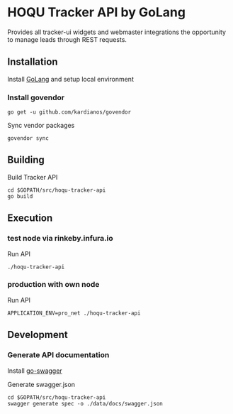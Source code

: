 # HOQU Tracker API by GoLang

Provides all tracker-ui widgets and webmaster integrations the opportunity to manage leads through REST requests.

## Installation

Install [GoLang](https://www.goinggo.net/2016/05/installing-go-and-your-workspace.html) and setup local environment

### Install govendor

```console
go get -u github.com/kardianos/govendor
```

Sync vendor packages

```console
govendor sync
```

## Building

Build Tracker API

```console
cd $GOPATH/src/hoqu-tracker-api
go build
```

## Execution

### test node via rinkeby.infura.io

Run API

```console
./hoqu-tracker-api
```

### production with own node

Run API

```console
APPLICATION_ENV=pro_net ./hoqu-tracker-api
```

## Development

### Generate API documentation

Install [go-swagger](https://github.com/go-swagger/go-swagger)

Generate swagger.json

```console
cd $GOPATH/src/hoqu-tracker-api
swagger generate spec -o ./data/docs/swagger.json
```
